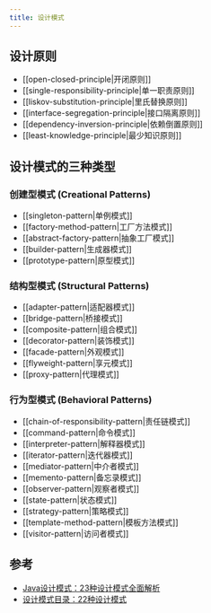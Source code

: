 ```yaml
---
title: 设计模式
---
```

## 设计原则

- [[open-closed-principle|开闭原则]]
- [[single-responsibility-principle|单一职责原则]]
- [[liskov-substitution-principle|里氏替换原则]]
- [[interface-segregation-principle|接口隔离原则]]
- [[dependency-inversion-principle|依赖倒置原则]]
- [[least-knowledge-principle|最少知识原则]]

## 设计模式的三种类型

### 创建型模式 (Creational Patterns)

- [[singleton-pattern|单例模式]]
- [[factory-method-pattern|工厂方法模式]]
- [[abstract-factory-pattern|抽象工厂模式]]
- [[builder-pattern|生成器模式]]
- [[prototype-pattern|原型模式]]

### 结构型模式 (Structural Patterns)

- [[adapter-pattern|适配器模式]]
- [[bridge-pattern|桥接模式]]
- [[composite-pattern|组合模式]]
- [[decorator-pattern|装饰模式]]
- [[facade-pattern|外观模式]]
- [[flyweight-pattern|享元模式]]
- [[proxy-pattern|代理模式]]

### 行为型模式 (Behavioral Patterns)

- [[chain-of-responsibility-pattern|责任链模式]]
- [[command-pattern|命令模式]]
- [[interpreter-pattern|解释器模式]]
- [[iterator-pattern|迭代器模式]]
- [[mediator-pattern|中介者模式]]
- [[memento-pattern|备忘录模式]]
- [[observer-pattern|观察者模式]]
- [[state-pattern|状态模式]]
- [[strategy-pattern|策略模式]]
- [[template-method-pattern|模板方法模式]]
- [[visitor-pattern|访问者模式]]

## 参考

- [Java设计模式：23种设计模式全面解析](http://c.biancheng.net/design_pattern/)
- [设计模式目录：22种设计模式](https://refactoringguru.cn/design-patterns/catalog)
